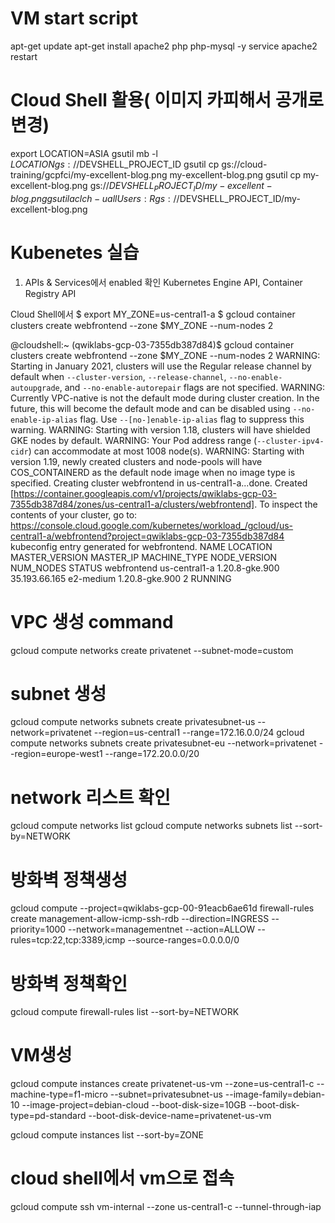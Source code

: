 
# VM start script
apt-get update
apt-get install apache2 php php-mysql -y
service apache2 restart

# Cloud Shell 활용( 이미지 카피해서 공개로 변경)
export LOCATION=ASIA
gsutil mb -l $LOCATION gs://$DEVSHELL_PROJECT_ID
gsutil cp gs://cloud-training/gcpfci/my-excellent-blog.png my-excellent-blog.png
gsutil cp my-excellent-blog.png gs://$DEVSHELL_PROJECT_ID/my-excellent-blog.png
gsutil acl ch -u allUsers:R gs://$DEVSHELL_PROJECT_ID/my-excellent-blog.png

# Kubenetes 실습
1. APIs & Services에서 enabled 확인 Kubernetes Engine API, Container Registry API

Cloud Shell에서
$ export MY_ZONE=us-central1-a
$ gcloud container clusters create webfrontend --zone $MY_ZONE --num-nodes 2

@cloudshell:~ (qwiklabs-gcp-03-7355db387d84)$ gcloud container clusters create webfrontend --zone $MY_ZONE --num-nodes 2
WARNING: Starting in January 2021, clusters will use the Regular release channel by default when `--cluster-version`, `--release-channel`, `--no-enable-autoupgrade`, and `--no-enable-autorepair` flags are not specified.
WARNING: Currently VPC-native is not the default mode during cluster creation. In the future, this will become the default mode and can be disabled using `--no-enable-ip-alias` flag. Use `--[no-]enable-ip-alias` flag to suppress this warning.
WARNING: Starting with version 1.18, clusters will have shielded GKE nodes by default.
WARNING: Your Pod address range (`--cluster-ipv4-cidr`) can accommodate at most 1008 node(s).
WARNING: Starting with version 1.19, newly created clusters and node-pools will have COS_CONTAINERD as the default node image when no image type is specified.
Creating cluster webfrontend in us-central1-a...done.
Created [https://container.googleapis.com/v1/projects/qwiklabs-gcp-03-7355db387d84/zones/us-central1-a/clusters/webfrontend].
To inspect the contents of your cluster, go to: https://console.cloud.google.com/kubernetes/workload_/gcloud/us-central1-a/webfrontend?project=qwiklabs-gcp-03-7355db387d84
kubeconfig entry generated for webfrontend.
NAME         LOCATION       MASTER_VERSION  MASTER_IP      MACHINE_TYPE  NODE_VERSION    NUM_NODES  STATUS
webfrontend  us-central1-a  1.20.8-gke.900  35.193.66.165  e2-medium     1.20.8-gke.900  2          RUNNING



# VPC 생성 command
gcloud compute networks create privatenet --subnet-mode=custom

# subnet 생성
gcloud compute networks subnets create privatesubnet-us --network=privatenet --region=us-central1 --range=172.16.0.0/24
gcloud compute networks subnets create privatesubnet-eu --network=privatenet --region=europe-west1 --range=172.20.0.0/20

# network 리스트 확인
gcloud compute networks list
gcloud compute networks subnets list --sort-by=NETWORK



# 방화벽 정책생성
gcloud compute --project=qwiklabs-gcp-00-91eacb6ae61d firewall-rules create management-allow-icmp-ssh-rdb --direction=INGRESS --priority=1000 --network=managementnet --action=ALLOW --rules=tcp:22,tcp:3389,icmp --source-ranges=0.0.0.0/0

# 방화벽 정책확인
gcloud compute firewall-rules list --sort-by=NETWORK

# VM생성
gcloud compute instances create privatenet-us-vm --zone=us-central1-c --machine-type=f1-micro --subnet=privatesubnet-us --image-family=debian-10 --image-project=debian-cloud --boot-disk-size=10GB --boot-disk-type=pd-standard --boot-disk-device-name=privatenet-us-vm

 gcloud compute instances list --sort-by=ZONE


# cloud shell에서 vm으로 접속
gcloud compute ssh vm-internal --zone us-central1-c --tunnel-through-iap



